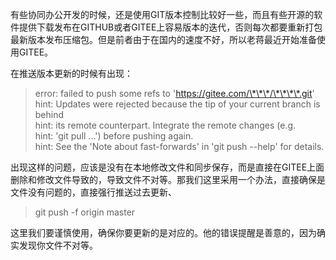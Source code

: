 有些协同办公开发的时候，还是使用GIT版本控制比较好一些，而且有些开源的软件提供下载发布在GITHUB或者GITEE上容易版本的迭代，否则每次都要重新打包最新版本发布压缩包。但是前者由于在国内的速度不好，所以老蒋最近开始准备使用GITEE。

在推送版本更新的时候有出现：

> error: failed to push some refs to 'https://gitee.com/\*\*\*/\*\*\*\*.git'  
> hint: Updates were rejected because the tip of your current branch is behind  
> hint: its remote counterpart. Integrate the remote changes (e.g.  
> hint: 'git pull ...') before pushing again.  
> hint: See the 'Note about fast-forwards' in 'git push --help' for details.

出现这样的问题，应该是没有在本地修改文件和同步保存，而是直接在GITEE上面删除和修改文件导致的，导致文件不对等。那我们这里采用一个办法，直接确保是文件没有问题的，直接强行推送过去更新、

> git push -f origin master

这里我们要谨慎使用，确保你要更新的是对应的。他的错误提醒是善意的，因为确实发现你文件不对等。


